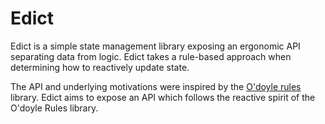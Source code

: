 

# Edict
Edict is a simple state management library exposing an ergonomic API separating data from logic. 
Edict takes a rule-based approach when determining how to reactively update state. 

The API and underlying motivations were inspired by the [O'doyle rules](https://github.com/oakes/odoyle-rules) library. Edict aims to 
expose an API which follows the reactive spirit of the O'doyle Rules library. 
